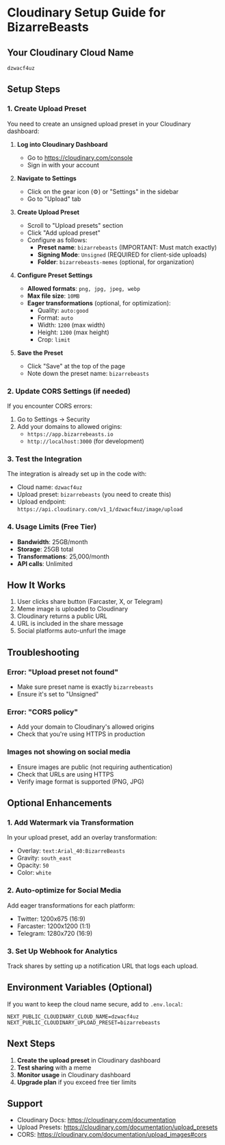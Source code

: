 # Cloudinary Setup Guide for BizarreBeasts

## Your Cloudinary Cloud Name
`dzwacf4uz`

## Setup Steps

### 1. Create Upload Preset
You need to create an unsigned upload preset in your Cloudinary dashboard:

1. **Log into Cloudinary Dashboard**
   - Go to https://cloudinary.com/console
   - Sign in with your account

2. **Navigate to Settings**
   - Click on the gear icon (⚙️) or "Settings" in the sidebar
   - Go to "Upload" tab

3. **Create Upload Preset**
   - Scroll to "Upload presets" section
   - Click "Add upload preset"
   - Configure as follows:
     - **Preset name**: `bizarrebeasts` (IMPORTANT: Must match exactly)
     - **Signing Mode**: `Unsigned` (REQUIRED for client-side uploads)
     - **Folder**: `bizarrebeasts-memes` (optional, for organization)

4. **Configure Preset Settings**
   - **Allowed formats**: `png, jpg, jpeg, webp`
   - **Max file size**: `10MB`
   - **Eager transformations** (optional, for optimization):
     - Quality: `auto:good`
     - Format: `auto`
     - Width: `1200` (max width)
     - Height: `1200` (max height)
     - Crop: `limit`

5. **Save the Preset**
   - Click "Save" at the top of the page
   - Note down the preset name: `bizarrebeasts`

### 2. Update CORS Settings (if needed)
If you encounter CORS errors:

1. Go to Settings → Security
2. Add your domains to allowed origins:
   - `https://app.bizarrebeasts.io`
   - `http://localhost:3000` (for development)

### 3. Test the Integration

The integration is already set up in the code with:
- Cloud name: `dzwacf4uz`
- Upload preset: `bizarrebeasts` (you need to create this)
- Upload endpoint: `https://api.cloudinary.com/v1_1/dzwacf4uz/image/upload`

### 4. Usage Limits (Free Tier)
- **Bandwidth**: 25GB/month
- **Storage**: 25GB total
- **Transformations**: 25,000/month
- **API calls**: Unlimited

## How It Works

1. User clicks share button (Farcaster, X, or Telegram)
2. Meme image is uploaded to Cloudinary
3. Cloudinary returns a public URL
4. URL is included in the share message
5. Social platforms auto-unfurl the image

## Troubleshooting

### Error: "Upload preset not found"
- Make sure preset name is exactly `bizarrebeasts`
- Ensure it's set to "Unsigned"

### Error: "CORS policy"
- Add your domain to Cloudinary's allowed origins
- Check that you're using HTTPS in production

### Images not showing on social media
- Ensure images are public (not requiring authentication)
- Check that URLs are using HTTPS
- Verify image format is supported (PNG, JPG)

## Optional Enhancements

### 1. Add Watermark via Transformation
In your upload preset, add an overlay transformation:
- Overlay: `text:Arial_40:BizarreBeasts`
- Gravity: `south_east`
- Opacity: `50`
- Color: `white`

### 2. Auto-optimize for Social Media
Add eager transformations for each platform:
- Twitter: 1200x675 (16:9)
- Farcaster: 1200x1200 (1:1)
- Telegram: 1280x720 (16:9)

### 3. Set Up Webhook for Analytics
Track shares by setting up a notification URL that logs each upload.

## Environment Variables (Optional)
If you want to keep the cloud name secure, add to `.env.local`:
```
NEXT_PUBLIC_CLOUDINARY_CLOUD_NAME=dzwacf4uz
NEXT_PUBLIC_CLOUDINARY_UPLOAD_PRESET=bizarrebeasts
```

## Next Steps

1. **Create the upload preset** in Cloudinary dashboard
2. **Test sharing** with a meme
3. **Monitor usage** in Cloudinary dashboard
4. **Upgrade plan** if you exceed free tier limits

## Support
- Cloudinary Docs: https://cloudinary.com/documentation
- Upload Presets: https://cloudinary.com/documentation/upload_presets
- CORS: https://cloudinary.com/documentation/upload_images#cors